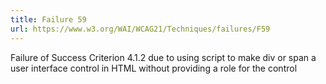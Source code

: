 ```yaml
---
title: Failure 59
url: https://www.w3.org/WAI/WCAG21/Techniques/failures/F59
---
```

Failure of Success Criterion 4.1.2 due to using script to make div or span a user interface control in HTML without providing a role for the control
